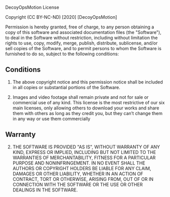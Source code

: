 DecoyOpsMotion License

Copyright (CC BY-NC-ND) [2020] [DecoyOpsMotion]

Permission is hereby granted, free of charge, to any person obtaining a copy
of this software and associated documentation files (the "Software"), to deal
in the Software without restriction, including without limitation the rights
to use, copy, modify, merge, publish, distribute, sublicense, and/or sell
copies of the Software, and to permit persons to whom the Software is
furnished to do so, subject to the following conditions:

## Conditions

1. The above copyright notice and this permission notice shall be included in
   all copies or substantial portions of the Software.

2. Images and video footage shall remain private and not for sale or commercial use of any kind.
   This license is the most restrictive of our six main licenses, only allowing others to download your works and share them with others as long as they credit you, but they can’t change them in any    way or use them commercially

## Warranty

2. THE SOFTWARE IS PROVIDED "AS IS", WITHOUT WARRANTY OF ANY KIND, EXPRESS OR
   IMPLIED, INCLUDING BUT NOT LIMITED TO THE WARRANTIES OF MERCHANTABILITY,
   FITNESS FOR A PARTICULAR PURPOSE AND NONINFRINGEMENT. IN NO EVENT SHALL THE
   AUTHORS OR COPYRIGHT HOLDERS BE LIABLE FOR ANY CLAIM, DAMAGES OR OTHER
   LIABILITY, WHETHER IN AN ACTION OF CONTRACT, TORT OR OTHERWISE, ARISING FROM,
   OUT OF OR IN CONNECTION WITH THE SOFTWARE OR THE USE OR OTHER DEALINGS IN
   THE SOFTWARE.

